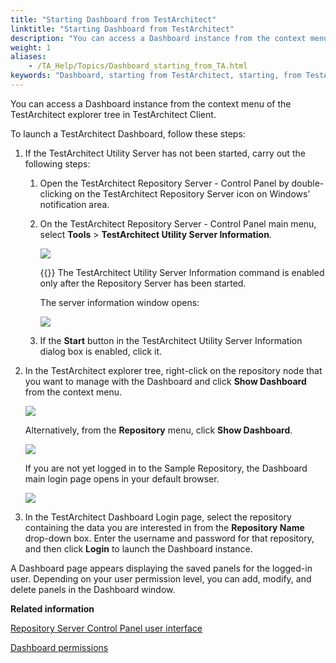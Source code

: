 ```yaml
--- 
title: "Starting Dashboard from TestArchitect"
linktitle: "Starting Dashboard from TestArchitect"
description: "You can access a Dashboard instance from the context menu of the TestArchitect explorer tree in TestArchitect Client."
weight: 1
aliases: 
    - /TA_Help/Topics/Dashboard_starting_from_TA.html
keywords: "Dashboard, starting from TestArchitect, starting, from TestArchitect"
---
```


You can access a Dashboard instance from the context menu of the TestArchitect explorer tree in TestArchitect Client.

To launch a TestArchitect Dashboard, follow these steps:

1.  If the TestArchitect Utility Server has not been started, carry out the following steps:

    1.  Open the TestArchitect Repository Server - Control Panel by double-clicking on the TestArchitect Repository Server icon on Windows’ notification area.

    2.  On the TestArchitect Repository Server - Control Panel main menu, select **Tools** \> **TestArchitect Utility Server Information**.

        ![](/images/TA_Help/Images/DB_1.png)

        {{<note>}} The TestArchitect Utility Server Information command is enabled only after the Repository Server has been started.

        The server information window opens:

        ![](/images/TA_Help/Images/TA_utility_server_start.png)

    3.  If the **Start** button in the TestArchitect Utility Server Information dialog box is enabled, click it.

2.  In the TestArchitect explorer tree, right-click on the repository node that you want to manage with the Dashboard and click **Show Dashboard** from the context menu.

    ![](/images/TA_Help/Images/DB_23.PNG)

    Alternatively, from the **Repository** menu, click **Show Dashboard**.

    ![](/images/TA_Help/Images/DB_launching.png)

    If you are not yet logged in to the Sample Repository, the Dashboard main login page opens in your default browser.

    ![](/images/TA_Help/Images/DB_5.png)

3.  In the TestArchitect Dashboard Login page, select the repository containing the data you are interested in from the **Repository Name** drop-down box. Enter the username and password for that repository, and then click **Login** to launch the Dashboard instance.


A Dashboard page appears displaying the saved panels for the logged-in user. Depending on your user permission level, you can add, modify, and delete panels in the Dashboard window.



**Related information**  


[Repository Server Control Panel user interface](/TA_Administration/Topics/Repo_server_management_control_panel.html)

[Dashboard permissions](/TA_Help/Topics/Dashboard_authentication_permissions.html)

